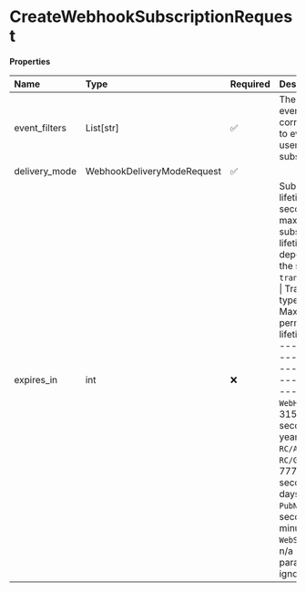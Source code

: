 # CreateWebhookSubscriptionRequest

**Properties**

| Name          | Type                       | Required | Description                                                                                                                                                                                                                                                                                                                                                                                                                          |
| :------------ | :------------------------- | :------- | :----------------------------------------------------------------------------------------------------------------------------------------------------------------------------------------------------------------------------------------------------------------------------------------------------------------------------------------------------------------------------------------------------------------------------------- |
| event_filters | List[str]                  | ✅       | The list of event filters corresponding to events the user is subscribed to                                                                                                                                                                                                                                                                                                                                                          |
| delivery_mode | WebhookDeliveryModeRequest | ✅       |                                                                                                                                                                                                                                                                                                                                                                                                                                      |
| expires_in    | int                        | ❌       | Subscription lifetime in seconds. The maximum subscription lifetime depends upon the specified `transportType`: \| Transport type \| Maximum permitted lifetime \| \| ------------------- \| ------------------------------ \| \| `WebHook` \| 315360000 seconds (10 years) \| \| `RC/APNS`, `RC/GSM` \| 7776000 seconds (90 days) \| \| `PubNub` \| 900 seconds (15 minutes) \| \| `WebSocket` \| n/a (the parameter is ignored) \| |

<!-- This file was generated by liblab | https://liblab.com/ -->
